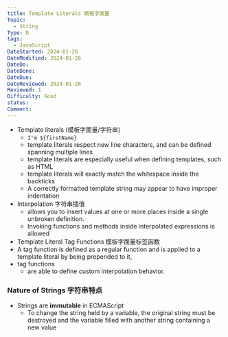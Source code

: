 ```yaml
---
title: Template Literals 模板字面量
Topic:
  - String
Type: D
tags:
  - JavaScript
DateStarted: 2024-01-26
DateModified: 2024-01-26
DateDo:
DateDone:
DateDue:
DateReviewed: 2024-01-26
Reviewed: 1
Difficulty: Good
status:
Comment:
---
```


- Template literals (模板字面量/字符串)
  - `I'm ${firstName}`
  - template literals respect new line characters, and can be defined spanning multiple lines
  - template literals are especially useful when defining templates, such as HTML
  - template literals will exactly match the whitespace inside the backticks
  - A correctly formatted template string may appear to have improper indentation
- Interpolation 字符串插值
  - allows you to insert values at one or more places inside a single unbroken definition.
  - Invoking functions and methods inside interpolated expressions is allowed
- Template Literal Tag Functions 模板字面量标签函数
- A tag function is defined as a regular function and is applied to a template literal by being prepended to it,
- tag functions
  - are able to define custom interpolation behavior.

### Nature of Strings 字符串特点

- Strings are **immutable** in ECMAScript
  - To change the string held by a variable, the original string must be destroyed and the variable filled with another string containing a new value
